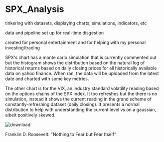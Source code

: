 # SPX_Analysis
 tinkering with datasets, displaying charts, simulations, indicators, etc

data and pipeline set up for real-time disgestion

created for personal entertainment and for helping with my personal investing/trading

SPX's chart has a monte carlo simulation that is currently commented out but the histogram shows the distribution based on the natural log of historical returns based on daily closing prices for all historically available data on yahoo finance. When ran, the data will be uploaded from the latest date and charted with some key metrics.

The other chart is for the VIX, an industry standard volatility reading based on the options chains of the SPX index. It too refreshes but the there is no simulation, instead it shows the current reading in the grand scheme of constantly-refreshing dataset (daily closing). It presents a normal distribution to help with understanding the current level vs on a gaussian, albeit positively skewed.

![download](https://user-images.githubusercontent.com/7178449/235339827-34b4cbd9-9a4f-4018-b3b4-f3d4ab229347.png)

 Franklin D. Roosevelt: "Nothing to Fear but Fear Itself"
